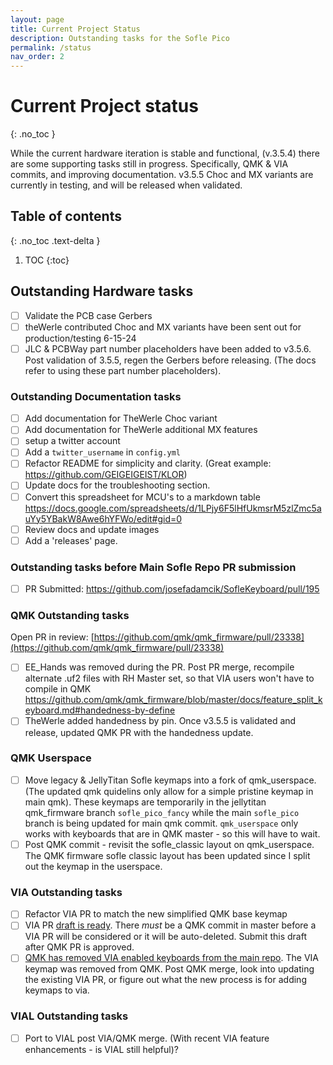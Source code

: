 ```yaml
---
layout: page
title: Current Project Status
description: Outstanding tasks for the Sofle Pico
permalink: /status
nav_order: 2
---
```


# Current Project status
{: .no_toc }

While the current hardware iteration is stable and functional, (v.3.5.4) there are some supporting tasks still in progress. 
Specifically, QMK & VIA commits, and improving documentation. 
v3.5.5 Choc and MX variants are currently in testing, and will be released when validated. 

## Table of contents
{: .no_toc .text-delta }

1. TOC
{:toc}

## Outstanding Hardware tasks
- [ ] Validate the PCB case Gerbers
- [ ] theWerle contributed Choc and MX variants have been sent out for production/testing 6-15-24
- [ ] JLC & PCBWay part number placeholders have been added to v3.5.6. Post validation of 3.5.5, regen the Gerbers before releasing. (The docs refer to using these part number placeholders).

### Outstanding Documentation tasks
- [ ] Add documentation for TheWerle Choc variant
- [ ] Add documentation for TheWerle additional MX features
- [ ] setup a twitter account
- [ ] Add a `twitter_username` in `config.yml`
- [ ] Refactor README for simplicity and clarity. (Great example: https://github.com/GEIGEIGEIST/KLOR)
- [ ] Update docs for the troubleshooting section.
- [ ] Convert this spreadsheet for MCU's to a markdown table https://docs.google.com/spreadsheets/d/1LPjy6F5lHfUkmsrM5zlZmc5auYy5YBakW8Awe6hYFWo/edit#gid=0
- [ ] Review docs and update images 
- [ ] Add a 'releases' page.

### Outstanding tasks before Main Sofle Repo PR submission
- [ ] PR Submitted: https://github.com/josefadamcik/SofleKeyboard/pull/195

### QMK Outstanding tasks
Open PR in review: 
[https://github.com/qmk/qmk_firmware/pull/23338](https://github.com/qmk/qmk_firmware/pull/23338)
- [ ] EE_Hands was removed during the PR. Post PR merge, recompile alternate .uf2 files with RH Master set, so that VIA users won't have to compile in QMK https://github.com/qmk/qmk_firmware/blob/master/docs/feature_split_keyboard.md#handedness-by-define
- [ ] TheWerle added handedness by pin. Once v3.5.5 is validated and release, updated QMK PR with the handedness update.

### QMK Userspace
- [ ] Move legacy & JellyTitan Sofle keymaps into a fork of qmk_userspace. (The updated qmk quidelins only allow for a simple pristine keymap in main qmk). These keymaps are temporarily in the jellytitan qmk_firmware branch `sofle_pico_fancy` while the main `sofle_pico` branch is being updated for main qmk commit. `qmk_userspace` only works with keyboards that are in QMK master - so this will have to wait.
- [ ] Post QMK commit - revisit the sofle_classic layout on qmk_userspace. The QMK firmware sofle classic layout has been updated since I split out the keymap in the userspace.

### VIA Outstanding tasks
- [ ] Refactor VIA PR to match the new simplified QMK base keymap
- [ ] VIA PR [draft is ready](https://github.com/the-via/keyboards/pull/2207). There _must_ be a QMK commit in master before a VIA PR will be considered or it will be auto-deleted. Submit this draft after QMK PR is approved.
- [ ] [QMK has removed VIA enabled keyboards from the main repo](https://github.com/qmk/qmk_firmware/pull/23338#issuecomment-2309897287). The VIA keymap was removed from QMK. Post QMK merge, look into updating the existing VIA PR, or figure out what the new process is for adding keymaps to via. 

### VIAL Outstanding tasks
- [ ] Port to VIAL post VIA/QMK merge. (With recent VIA feature enhancements - is VIAL still helpful)?